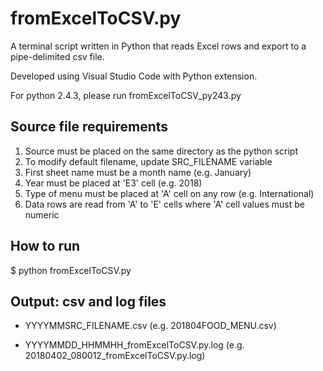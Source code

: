 # fromExcelToCSV.py

A terminal script written in Python that reads Excel rows and export to a pipe-delimited csv file.

Developed using Visual Studio Code with Python extension.

For python 2.4.3, please run fromExcelToCSV_py243.py

## Source file requirements
1. Source must be placed on the same directory as the python script
2. To modify default filename, update SRC_FILENAME variable
3. First sheet name must be a month name (e.g. January)
4. Year must be placed at 'E3' cell (e.g. 2018)
5. Type of menu must be placed at 'A' cell on any row (e.g. International)
6. Data rows are read from 'A' to 'E' cells where 'A' cell values must be numeric

## How to run

$ python fromExcelToCSV.py

## Output: csv and log files
- YYYYMMSRC_FILENAME.csv
(e.g. 201804FOOD_MENU.csv)

- YYYYMMDD_HHMMHH_fromExcelToCSV.py.log
(e.g. 20180402_080012_fromExcelToCSV.py.log)
